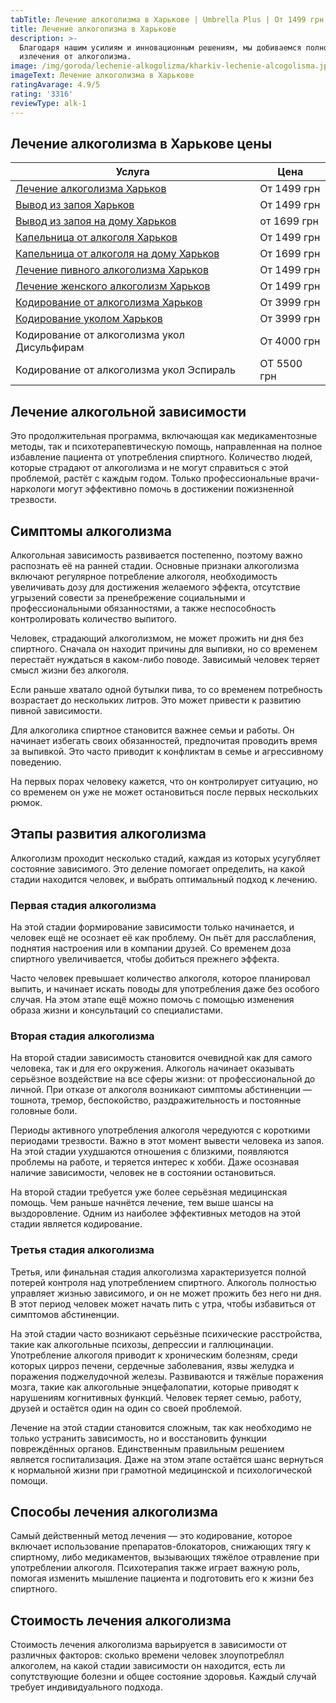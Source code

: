 ```yaml
---
tabTitle: Лечение алкоголизма в Харькове | Umbrella Plus | От 1499 грн
title: Лечение алкоголизма в Харькове
description: >-
  Благодаря нашим усилиям и инновационным решениям, мы добиваемся полного
  излечения от алкоголизма.
image: /img/goroda/lechenie-alkogolizma/kharkiv-lechenie-alcogolisma.jpg
imageText: Лечение алкоголизма в Харькове
ratingAvarage: 4.9/5
rating: '3316'
reviewType: alk-1
---
```


## Лечение алкоголизма в Харькове цены

| Услуга                                                                          | Цена        |
| ------------------------------------------------------------------------------- | ----------- |
| [Лечение алкоголизма Харьков](lechenie-alkogolizma-kharkiv)                     | От 1499 грн |
| [Вывод из запоя Харьков](vivod-iz-zapoia-kharkiv)                               | От 1499 грн |
| [Вывод из запоя на дому Харьков](Vivod-iz-zapoia-na-domy-kharkiv)               | от 1699 грн |
| [Капельница от алкоголя Харьков](Kapelnica_ot_alkogola_kharkiv)                 | От 1499 грн |
| [Капельница от алкоголя на дому Харьков](kapelnica-ot-alkogola-na-domy-kharkiv) | От 1699 грн |
| [Лечение пивного алкоголизма Харьков](lechenie_pivnogo_alkogolizma_kharkiv)     | От 1499 грн |
| [Лечение женского алкоголизм Харьков](lechenie_jenskogo_alkogolizma_kharkiv)    | От 1499 грн |
| [Кодирование от алкоголизма Харьков](kodirovka_ot_alkogolizma_kharkiv)          | От 3999 грн |
| [Кодирование уколом Харьков](kodirovka_ot_alkogolizma_ykolom_kharkov)           | От 3999 грн |
| Кодирование от алкоголизма укол Дисульфирам                                     | От 4000 грн |
| Кодирование от алкоголизма укол Эспираль                                        | ОТ 5500 грн |

## Лечение алкогольной зависимости

Это продолжительная программа, включающая как медикаментозные методы, так и психотерапевтическую помощь, направленная на полное избавление пациента от употребления спиртного. Количество людей, которые страдают от алкоголизма и не могут справиться с этой проблемой, растёт с каждым годом. Только профессиональные врачи-наркологи могут эффективно помочь в достижении пожизненной трезвости.

## Симптомы алкоголизма

Алкогольная зависимость развивается постепенно, поэтому важно распознать её на ранней стадии. Основные признаки алкоголизма включают регулярное потребление алкоголя, необходимость увеличивать дозу для достижения желаемого эффекта, отсутствие угрызений совести за пренебрежение социальными и профессиональными обязанностями, а также неспособность контролировать количество выпитого.

Человек, страдающий алкоголизмом, не может прожить ни дня без спиртного. Сначала он находит причины для выпивки, но со временем перестаёт нуждаться в каком-либо поводе. Зависимый человек теряет смысл жизни без алкоголя.

Если раньше хватало одной бутылки пива, то со временем потребность возрастает до нескольких литров. Это может привести к развитию пивной зависимости.

Для алкоголика спиртное становится важнее семьи и работы. Он начинает избегать своих обязанностей, предпочитая проводить время за выпивкой. Это часто приводит к конфликтам в семье и агрессивному поведению.

На первых порах человеку кажется, что он контролирует ситуацию, но со временем он уже не может остановиться после первых нескольких рюмок.

## Этапы развития алкоголизма

Алкоголизм проходит несколько стадий, каждая из которых усугубляет состояние зависимого. Это деление помогает определить, на какой стадии находится человек, и выбрать оптимальный подход к лечению.

### Первая стадия алкоголизма

На этой стадии формирование зависимости только начинается, и человек ещё не осознает её как проблему. Он пьёт для расслабления, поднятия настроения или в компании друзей. Со временем доза спиртного увеличивается, чтобы добиться прежнего эффекта.

Часто человек превышает количество алкоголя, которое планировал выпить, и начинает искать поводы для употребления даже без особого случая. На этом этапе ещё можно помочь с помощью изменения образа жизни и консультаций со специалистами.

### Вторая стадия алкоголизма

На второй стадии зависимость становится очевидной как для самого человека, так и для его окружения. Алкоголь начинает оказывать серьёзное воздействие на все сферы жизни: от профессиональной до личной. При отказе от алкоголя возникают симптомы абстиненции — тошнота, тремор, беспокойство, раздражительность и постоянные головные боли.

Периоды активного употребления алкоголя чередуются с короткими периодами трезвости. Важно в этот момент вывести человека из запоя. На этой стадии ухудшаются отношения с близкими, появляются проблемы на работе, и теряется интерес к хобби. Даже осознавая наличие зависимости, человек не в состоянии остановиться.

На второй стадии требуется уже более серьёзная медицинская помощь. Чем раньше начнётся лечение, тем выше шансы на выздоровление. Одним из наиболее эффективных методов на этой стадии является кодирование.

### Третья стадия алкоголизма

Третья, или финальная стадия алкоголизма характеризуется полной потерей контроля над употреблением спиртного. Алкоголь полностью управляет жизнью зависимого, и он не может прожить без него ни дня. В этот период человек может начать пить с утра, чтобы избавиться от симптомов абстиненции.

На этой стадии часто возникают серьёзные психические расстройства, такие как алкогольные психозы, депрессии и галлюцинации. Употребление алкоголя приводит к хроническим болезням, среди которых цирроз печени, сердечные заболевания, язвы желудка и поражения поджелудочной железы. Развиваются и тяжёлые поражения мозга, такие как алкогольные энцефалопатии, которые приводят к нарушениям когнитивных функций. Человек теряет семью, работу, друзей и остаётся один на один со своей проблемой.

Лечение на этой стадии становится сложным, так как необходимо не только устранить зависимость, но и восстановить функции повреждённых органов. Единственным правильным решением является госпитализация. Даже на этом этапе остаётся шанс вернуться к нормальной жизни при грамотной медицинской и психологической помощи.

## Способы лечения алкоголизма

Самый действенный метод лечения — это кодирование, которое включает использование препаратов-блокаторов, снижающих тягу к спиртному, либо медикаментов, вызывающих тяжёлое отравление при употреблении алкоголя. Психотерапия также играет важную роль, помогая изменить мышление пациента и подготовить его к жизни без спиртного.

## Стоимость лечения алкоголизма

Стоимость лечения алкоголизма варьируется в зависимости от различных факторов: сколько времени человек злоупотреблял алкоголем, на какой стадии зависимости он находится, есть ли сопутствующие болезни и общее состояние здоровья. Каждый случай требует индивидуального подхода.
